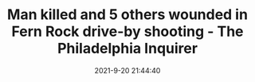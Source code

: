 ---
"title": "Man killed and 5 others wounded in Fern Rock drive-by shooting - The Philadelphia Inquirer"
"date": "2021-9-20 21:44:40"
"feed_name": "GOOGLENEWSDRILLING"
"feed_website": "https://news.google.com/search?q=drilling%2Bincident&hl=en-US&gl=US&ceid=US:en"
"feed_rss": "https://news.google.com/rss/search?q=drilling%2Bincident&hl=en-US&gl=US&ceid=US:en"
"link": "https://www.inquirer.com/crime/north-philadelphia-shooting-fern-rock-20210920.html"
"file": "_posts/2021-1-1-3b571c5273c79ec586dc588c679805189db35988.md"
"accident": "0"
"drilling": "0"
"dead": "0"
"injured": "0"
"where": "unknown site"
"place": "unknown place"
---